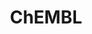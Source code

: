 ---
bigquery: https://console.cloud.google.com/bigquery?p=patents-public-data&d=ebi_chembl&page=dataset
citation: '"The ChEMBL database in 2017." Anna Gaulton, Anne Hersey, Michał Nowotka,
  A Patrícia Bento, Jon Chambers, David Mendez, Prudence Mutowo, Francis Atkinson,
  Louisa J Bellis, Elena Cibrián-Uhalte, Mark Davies, Nathan Dedman, Anneli Karlsson,
  María Paula Magariños, John P Overington, George Papadatos, Ines Smit, Andrew R
  Leach Nucleic acids Research (2017) 45 (Database Issue), D945-D954'
contributors: European Bioinformatics Institute
cost: None
description: ChEMBL Data is a manually curated database of small molecules used in
  drug discovery, including information about existing patented drugs.
documentation: 'schema: https://www.ebi.ac.uk/chembl/db_schema


  '
last_edit: 04/07/2022, 06:30:09
location: https://console.cloud.google.com/marketplace/product/google_patents_public_datasets/chembl
maintained_by: EMBL-EBI, an outstation of European Molecular Biology Laboratory
related_publications: '

  ChEMBL: towards direct deposition of bioassay data.


  Mendez D, Gaulton A, Bento AP, Chambers J, De Veij M, Félix E, Magariños MP, Mosquera
  JF, Mutowo P, Nowotka M, Gordillo-Marañón M, Hunter F, Junco L, Mugumbate G, Rodriguez-Lopez
  M, Atkinson F, Bosc N, Radoux CJ, Segura-Cabrera A, Hersey A, Leach AR.


  — Nucleic Acids Res. 2019; 47(D1):D930-D940. doi: 10.1093/nar/gky1075

  '
schema_fields:
- ass_cls_map_id
- relationship_type
- first_in_class
- entity_type
- num_alerts
- atc_code
- mechanism_comment
- chebi_par_id
- targrel_id
- sei
- l5
- set_name
- qudt_units
- oc_id
- class_level
- withdrawn_class
- route
- max_phase
- ref_url
- full_molformula
- topical
- cl_lincs_id
- relationship_desc
- authors
- cellosaurus_id
- protein_class_id
- level3
- comments
- irac_class_id
- num_lipinski_ro5_violations
- drug_record_id
- num_ro5_violations
- organism
- assay_desc
- activity_count
- level4_description
- assay_type
- level1
- mw_freebase
- patent_use_code
- ddd_units
- chirality
- acd_most_apka
- parent_id
- assay_category
- bao_format
- first_approval
- published_type
- creation_date
- syn_type
- canonical_smiles
- confidence_score
- smid
- l6
- issue
- substrate_record_id
- irac_code
- tax_id
- warning_country
- standard_inchi_key
- downgraded
- short_name
- db_version
- direct_interaction
- enzyme_name
- hba_lipinski
- inorganic_flag
- doi
- assay_tissue
- predbind_id
- rgid
- pubmed_id
- level3_description
- ridx
- helm_notation
- cell_source_tax_id
- mec_id
- standard_relation
- bao_endpoint
- heavy_atoms
- potential_duplicate
- level2
- actsm_id
- level5
- cx_most_apka
- standard_flag
- name
- natural_product
- assay_cell_type
- curated_by
- usan_stem_id
- l8
- updated_by
- binding_site_comment
- usan_stem_definition
- chembl_id
- assay_class_id
- mc_target_name
- alert_id
- ddd_id
- definition
- units
- domain_description
- comp_class_id
- published_units
- doc_id
- mw_monoisotopic
- l4
- activity_id
- polymer_flag
- label
- src_description
- site_name
- active_molregno
- confidence
- l7
- warnref_id
- action_type
- warning_id
- structure_type
- cell_id
- met_id
- standard_text_value
- orig_description
- hrac_code
- submission_date
- as_id
- assay_organism
- psa
- cell_source_tissue
- sequence
- parameter_value
- protein_class_desc
- job_id
- aspect
- level2_description
- trade_name
- mol_irac_id
- path
- priority
- parameter_type
- journal
- last_active
- mol_frac_id
- prod_pat_id
- class_type
- stem
- compd_id
- alert_set_id
- disease_efficacy
- last_page
- component_id
- publication_number
- level4
- previous_company
- uberon_id
- mesh_id
- smarts
- black_box_warning
- molfile
- log_id
- target_type
- assay_id
- formulation_id
- src_id
- mc_target_accession
- parent_type
- alert_name
- normal_range_max
- mc_target_type
- mol_hrac_id
- type
- nda_type
- approval_date
- idx
- mc_organism
- pathway_key
- molecule_type
- hba
- ref_id
- qed_weighted
- target_mapping
- who_extra
- usan_year
- source_domain_id
- cell_description
- therapeutic_flag
- res_stem_id
- mecref_id
- tissue_id
- mutation
- ad_type
- warning_description
- caloha_id
- go_id
- assay_tax_id
- l3
- molregno
- drug_substance_flag
- sequence_md5sum
- lle
- mc_tax_id
- molecular_species
- acd_logd
- upper_value
- cx_logd
- assay_subcellular_fraction
- max_phase_for_ind
- dosed_ingredient
- withdrawn_year
- prediction_method
- isoform
- drugind_id
- withdrawn_flag
- company
- cidx
- normal_range_min
- description
- first_page
- enzyme_tid
- protein_class_synonym
- level1_description
- version
- tid
- protclasssyn_id
- uo_units
- domain_id
- innovator_company
- active_ingredient
- ap_id
- published_value
- volume
- molecular_mechanism
- warning_type
- hbd
- data_validity_comment
- db_source
- abstract
- mesh_heading
- subgroup
- selectivity_comment
- alogp
- withdrawn_reason
- target_desc
- hrac_class_id
- sitecomp_id
- pathway_id
- bao_id
- annotation
- standard_inchi
- acd_logp
- le
- l1
- patent_no
- assay_test_type
- bto_id
- std_act_id
- relationship
- record_id
- l2
- bei
- source
- compound_name
- species_group_flag
- prodrug
- delist_flag
- ddd_value
- year
- src_assay_id
- pref_name
- stem_class
- domain_type
- site_id
- warning_class
- cell_name
- targcomp_id
- ro3_pass
- cx_most_bpka
- parent_molregno
- usan_stem
- metref_id
- title
- assay_source
- standard_units
- updated_on
- aromatic_rings
- comp_go_id
- hbd_lipinski
- mechanism_of_action
- assay_param_id
- met_conversion
- mol_atc_id
- applicant_full_name
- tbl
- value
- result_flag
- acd_most_bpka
- indref_id
- standard_type
- efo_id
- usan_substem
- stat
- accession
- frac_class_id
- end_position
- efo_term
- synonyms
- parent_go_id
- standard_value
- aidx
- research_stem
- src_short_name
- biocomp_id
- warning_year
- indication_class
- ddd_admr
- toid
- compound_key
- parenteral
- activity_comment
- who_name
- clo_id
- relation
- status
- availability_type
- ingredient
- published_relation
- doc_type
- cell_source_organism
- patent_expire_date
- component_type
- src_compound_id
- met_comment
- site_residues
- pchembl_value
- strength
- rtb
- drug_product_flag
- domain_name
- cx_logp
- co_stem_id
- cpd_str_alert_id
- dosage_form
- ddd_comment
- product_id
- assay_strain
- tid_fixed
- related_tid
- text_value
- metabolite_record_id
- country
- frac_code
- variant_id
- full_mwt
- withdrawn_country
- oral
- major_class
- molsyn_id
- ref_type
- patent_id
- curation_comment
- compsyn_id
- component_synonym
- entity_id
- standard_upper_value
- cell_ontology_id
- homologue
- start_position
shortname: chembl
tags:
- biotechnology
- health
- chemical
- bioinformatics
- medical
terms_of_use: CC BY-SA 3.0
title: ChEMBL
uuid: e232a192-965c-4ec9-904c-155b6dfe56c5
---